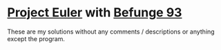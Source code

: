 [Project Euler](https://projecteuler.net/) with [Befunge 93](http://esolangs.org/wiki/Befunge)
===========================================================

These are my solutions without any comments / descriptions or anything except the program.
